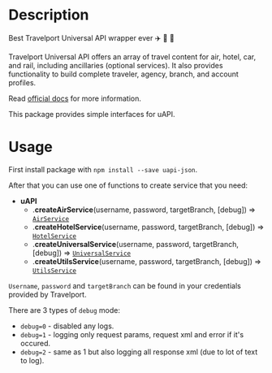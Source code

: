 # Description
Best Travelport Universal API wrapper ever :airplane: :mountain_railway: :hotel: 

Travelport Universal API offers an array of travel content for air, hotel, car, and rail, including ancillaries (optional services). It also provides functionality to build complete traveler, agency, branch, and account profiles.

Read [official docs](https://support.travelport.com/webhelp/uapi/uAPI.htm) for more information.

This package provides simple interfaces for uAPI.

# Usage
First install package with `npm install --save uapi-json`.

After that you can use one of functions to create service that you need:

* **uAPI**
    * .**createAirService**(username, password, targetBranch, [debug]) ⇒ <code>[AirService](docs/Air.md)</code>
    * .**createHotelService**(username, password, targetBranch, [debug])  ⇒ <code>[HotelService](docs/Hotels.md)</code>
    * .**createUniversalService**(username, password, targetBranch, [debug]) ⇒ <code>[UniversalService](docs/Universal)</code>
    * .**createUtilsService**(username, password, targetBranch, [debug]) ⇒ <code>[UtilsService](docs/Utils.md)</code>

`Username`, `password` and `targetBranch` can be found in your credentials provided by Travelport.

There are 3 types of `debug` mode:

* `debug=0` - disabled any logs.
* `debug=1` - logging only request params, request xml and error if it's occured.
* `debug=2` - same as 1 but also logging all response xml (due to lot of text to log).
